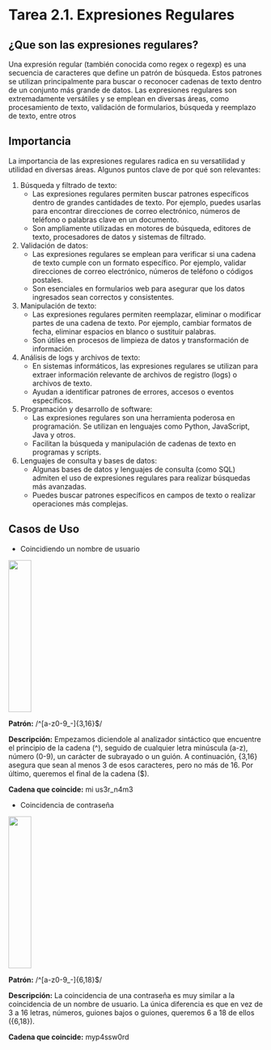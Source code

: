 # Tarea 2.1. Expresiones Regulares

## ¿Que son las expresiones regulares?

Una expresión regular (también conocida como regex o regexp) es una secuencia de caracteres que define un patrón de búsqueda. Estos patrones se utilizan principalmente para buscar o reconocer cadenas de texto dentro de un conjunto más grande de datos. Las expresiones regulares son extremadamente versátiles y se emplean en diversas áreas, como procesamiento de texto, validación de formularios, búsqueda y reemplazo de texto, entre otros

## Importancia

La importancia de las expresiones regulares radica en su versatilidad y utilidad en diversas áreas. Algunos puntos clave de por qué son relevantes:
1. Búsqueda y filtrado de texto:
      - Las expresiones regulares permiten buscar patrones específicos dentro de grandes cantidades de texto. Por ejemplo, puedes usarlas para encontrar direcciones de correo electrónico, números de teléfono o palabras clave en un documento.
      - Son ampliamente utilizadas en motores de búsqueda, editores de texto, procesadores de datos y sistemas de filtrado.
2. Validación de datos:
      - Las expresiones regulares se emplean para verificar si una cadena de texto cumple con un formato específico. Por ejemplo, validar direcciones de correo electrónico, números de teléfono o códigos postales.
      - Son esenciales en formularios web para asegurar que los datos ingresados sean correctos y consistentes.
3. Manipulación de texto:
      - Las expresiones regulares permiten reemplazar, eliminar o modificar partes de una cadena de texto. Por ejemplo, cambiar formatos de fecha, eliminar espacios en blanco o sustituir palabras.
      - Son útiles en procesos de limpieza de datos y transformación de información.
4. Análisis de logs y archivos de texto:
      - En sistemas informáticos, las expresiones regulares se utilizan para extraer información relevante de archivos de registro (logs) o archivos de texto.
      - Ayudan a identificar patrones de errores, accesos o eventos específicos.
5. Programación y desarrollo de software:
      - Las expresiones regulares son una herramienta poderosa en programación. Se utilizan en lenguajes como Python, JavaScript, Java y otros.
      - Facilitan la búsqueda y manipulación de cadenas de texto en programas y scripts.
6. Lenguajes de consulta y bases de datos:
      - Algunas bases de datos y lenguajes de consulta (como SQL) admiten el uso de expresiones regulares para realizar búsquedas más avanzadas.
      - Puedes buscar patrones específicos en campos de texto o realizar operaciones más complejas.
  
## Casos de Uso

- Coincidiendo un nombre de usuario

 <img src="https://cdn.tutsplus.com/cdn-cgi/image/width=600/net/uploads/legacy/404_regularExpressions/images/username.jpg" width="30%" height="300">

 **Patrón:**
 /^[a-z0-9_-]{3,16}$/

 **Descripción:**
 Empezamos diciendole al analizador sintáctico que encuentre el principio de la cadena (^), seguido de cualquier letra minúscula (a-z), número (0-9), un carácter de subrayado o un guión. A continuación, {3,16} asegura que sean al menos 3 de esos caracteres, pero no más de 16. Por último, queremos el final de la cadena ($).

 **Cadena que coincide:**
 mi us3r_n4m3

 - Coincidencia de contraseña
 <img src="https://cdn.tutsplus.com/cdn-cgi/image/width=600/net/uploads/legacy/404_regularExpressions/images/password.jpg" width="30%" height="300">

 **Patrón:**
 /^[a-z0-9_-]{6,18}$/

**Descripción:**
La coincidencia de una contraseña es muy similar a la coincidencia de un nombre de usuario. La única diferencia es que en vez de 3 a 16 letras, números, guiones bajos o guiones, queremos 6 a 18 de ellos ({6,18}).

**Cadena que coincide:**
myp4ssw0rd
 
